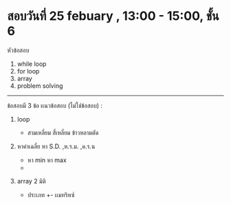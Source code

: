 # สอบวันที่ 25 febuary , 13:00 - 15:00, ชั้น 6

หัวข้อสอบ
1. while loop 
2. for loop
3. array
4. problem solving

<hr/>

ข้อสอบมี 3 ข้อ เเนวข้อสอบ (ไม่ใช่ข้อสอบ) : 
1. loop
    - สามเหลี่ยม สี่เหลี่ยม ข้าวหลามตัด

2. หาค่าเฉลี่ย หา S.D. ,ห.ร.ม. ,ค.ร.น
    - หา min หา max
    - 

3. array 2 มิติ 
    - ประเภท +- เเมทริหซ์ 
